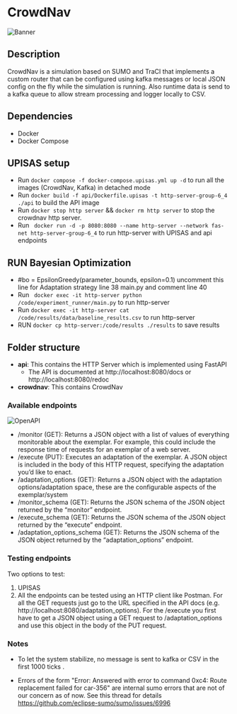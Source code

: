 # CrowdNav

![Banner](./banner.PNG)


## Description
CrowdNav is a simulation based on SUMO and TraCI that implements a custom router
that can be configured using kafka messages or local JSON config on the fly while the simulation is running.
Also runtime data is send to a kafka queue to allow stream processing and logger locally to CSV.

## Dependencies
* Docker
* Docker Compose



## UPISAS setup
* Run `docker compose -f docker-compose.upisas.yml up -d`  to run all the images (CrowdNav, Kafka) in detached mode
* Run `docker build -f api/Dockerfile.upisas -t http-server-group-6_4 ./api` to build the API image
* Run `docker stop http server` && `docker rm http server` to stop the crowdnav http server.
* Run  ` docker run -d -p 8080:8080 --name http-server --network fas-net http-server-group-6_4`  to run http-server with UPISAS and api endpoints


## RUN Bayesian Optimization 

* #bo = EpsilonGreedy(parameter_bounds, epsilon=0.1) uncomment this line for Adaptation strategy line 38 main.py and comment line 40
* Run  ` docker exec -it http-server python /code/experiment_runner/main.py`  to run http-server
* Run  `docker exec -it http-server cat /code/results/data/baseline_results.csv`  to run http-server
* RUN `docker cp http-server:/code/results ./results` to save results

  
## Folder structure
* **api**: This contains the HTTP Server which is implemented using FastAPI
  * The API is documented at http://localhost:8080/docs or http://localhost:8080/redoc
* **crowdnav**: This contains CrowdNav

### Available endpoints
![OpenAPI](./endpoints.png)

  * /monitor (GET): Returns a JSON object with a list of values of everything monitorable about the exemplar. For example, this could include the response time of requests for an exemplar of a web server.
  * /execute (PUT): Executes an adaptation of the exemplar. A JSON object is included in the body of this HTTP request, specifying the adaptation you’d like to enact.
  * /adaptation_options (GET): Returns a JSON object with the adaptation options/adaptation space, these are the configurable aspects of the exemplar/system
  * /monitor_schema (GET): Returns the JSON schema of the JSON object returned by the “monitor” endpoint. 
  * /execute_schema (GET): Returns the JSON schema of the JSON object returned by the “execute” endpoint.
  * /adaptation_options_schema (GET): Returns the JSON schema of the JSON object returned by the “adaptation_options” endpoint.

### Testing endpoints
Two options to test:
1. UPISAS
2. All the endpoints can be tested using an HTTP client like Postman. For all the GET requests just go to the URL specified in the API docs (e.g. http://localhost:8080/adaptation_options). For the /execute you first have to get a JSON object using a GET request to /adaptation_options and use this object in the body of the PUT request.

### Notes

* To let the system stabilize, no message is sent to kafka or CSV in the first 1000 ticks .

* Errors of the form "Error: Answered with error to command 0xc4: Route replacement failed for car-356" are internal sumo errors that are not of our concern as of now. See this thread for details
https://github.com/eclipse-sumo/sumo/issues/6996 
